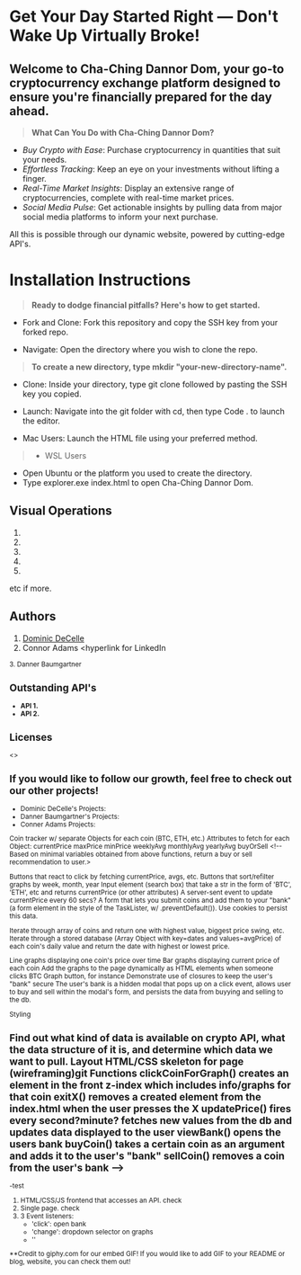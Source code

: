 # **Get Your Day Started Right — Don't Wake Up Virtually Broke!**

## Welcome to Cha-Ching Dannor Dom, your go-to cryptocurrency exchange platform designed to ensure you're financially prepared for the day ahead.

> **What Can You Do with Cha-Ching Dannor Dom?**

* *Buy Crypto with Ease*: Purchase cryptocurrency in quantities that suit your needs.
* *Effortless Tracking*: Keep an eye on your investments without lifting a finger.
* *Real-Time Market Insights*: Display an extensive range of cryptocurrencies, complete with real-time market prices.
* *Social Media Pulse*: Get actionable insights by pulling data from major social media platforms to inform your next purchase.

All this is possible through our dynamic website, powered by cutting-edge API's.

# Installation Instructions

> **Ready to dodge financial pitfalls? Here's how to get started.**


* Fork and Clone: Fork this repository and copy the SSH key from your forked repo.

* Navigate: Open the directory where you wish to clone the repo.
> **To create a new directory, type mkdir "your-new-directory-name".**

* Clone: Inside your directory, type git clone followed by pasting the SSH key you copied.

* Launch: Navigate into the git folder with cd, then type Code . to launch the editor.

* Mac Users:
Launch the HTML file using your preferred method.

>* WSL Users
* Open Ubuntu or the platform you used to create the directory.
* Type explorer.exe index.html to open Cha-Ching Dannor Dom.



## Visual Operations

1.
2.
3.
4.
5.
etc if more.



## Authors

1. [Dominic DeCelle](https://www.linkedin.com/in/dominic-decelle-376b02292/)
2. Connor Adams <hyperlink for LinkedIn
<small photo image of you Connor>
3. Danner Baumgartner <hyperlink for LinkedIn
<Small photo of you Danner>


## Outstanding API's
* **API 1.**
* **API 2.** 





## **Licenses**




<>

## If you would like to follow our growth, feel free to check out our other projects!
* Dominic DeCelle's Projects:
* Danner Baumgartner's Projects:
* Conner Adams Projects:


<!-- Crypto tracker as name?
A crypto currency display and search website with filtering options, and graphs.

<!-- Returned collection from JSON server or API -->
Coin tracker w/ separate Objects for each coin (BTC, ETH, etc.)
Attributes to fetch for each Object:
currentPrice <!-- Simply retrieves an integer from database. -->
maxPrice <!-- Write a function that fetches all currentPrice values and returns highest one. -->
minPrice <!-- Same as above but lowest. -->
weeklyAvg <!-- Write a function that takes a set of currentPrice values and returns their avg. -->
monthlyAvg <!-- Same as above but monthly. -->
yearlyAvg <!-- Same as above but yearly. --><!-- We could write a higher order timespanAverager function that takes a different timespan (week, mo, year) and returns the average of currentPrice over that timespan, like the fareMultiplier func in the taxi lab. -->
buyOrSell <!-- Based on minimal variables obtained from above functions, return a buy or sell recommendation to user.>

<!-- Possible Event Listeners -->
Buttons that react to click by fetching currentPrice, avgs, etc.
Buttons that sort/refilter graphs by week, month, year
Input element (search box) that take a str in the form of 'BTC', 'ETH', etc and returns currentPrice (or other attributes)
A server-sent event to update currentPrice every 60 secs?
A form that lets you submit coins and add them to your "bank" (a form element in the style of the TaskLister, w/ .preventDefault()).
Use cookies to persist this data.

<!-- Array Iteration -->
Iterate through array of coins and return one with highest value, biggest price swing, etc.
Iterate through a stored database (Array Object with key=dates and values=avgPrice) of each coin's daily value and return the date with highest or lowest price.

<!-- Other Sexy Ideas -->
Line graphs displaying one coin's price over time
Bar graphs displaying current price of each coin
Add the graphs to the page dynamically as HTML elements when someone clicks BTC Graph button, for instance
Demonstrate use of closures to keep the user's "bank" secure
The user's bank is a hidden modal that pops up on a click event, allows user to buy and sell within the modal's form, and persists the data from buyying and selling to the db.


<!-- DIVISION OF TASKS -->
Styling

<!-- TO DO LIST -->
Find out what kind of data is available on crypto API, what the data structure of it is, and determine which data we want to pull.
Layout HTML/CSS skeleton for page (wireframing)git
Functions
clickCoinForGraph() creates an element in the front z-index which includes info/graphs for that coin
exitX() removes a created element from the index.html when the user presses the X
updatePrice() fires every second?minute? fetches new values from the db and updates data displayed to the user
viewBank() opens the users bank
buyCoin() takes a certain coin as an argument and adds it to the user's "bank"
sellCoin() removes a coin from the user's bank -->
-

-test

<!-- Requirements -->
1. HTML/CSS/JS frontend that accesses an API. check
2. Single page. check
3. 3 Event listeners:
    - 'click': open bank
    - 'change': dropdown selector on graphs
    - ''

<!-- Credits -->
**Credit to giphy.com for our embed GIF! 
If you would like to add GIF to your README or blog, website, you can check them out!